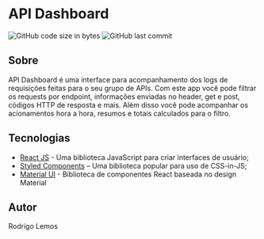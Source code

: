 # API Dashboard
<p>
  <img alt="GitHub code size in bytes" src="https://img.shields.io/github/languages/code-size/rodrigolemos/api-dashboard">
  <img alt="GitHub last commit" src="https://img.shields.io/github/last-commit/rodrigolemos/api-dashboard">
</p>

## Sobre

API Dashboard é uma interface para acompanhamento dos logs de requisições feitas para o seu grupo de APIs. Com este app você pode filtrar os requests por endpoint, informações enviadas no header, get e post, códigos HTTP de resposta e mais. Além disso você pode acompanhar os acionamentos hora a hora, resumos e totais calculados para o filtro.

## Tecnologias

- [React JS](https://reactjs.org/) - Uma biblioteca JavaScript para criar interfaces de usuário;
- [Styled Components](https://styled-components.com/) – Uma biblioteca popular para uso de CSS-in-JS;
- [Material UI](https://material-ui.com/) - Biblioteca de componentes React baseada no design Material

## Autor

Rodrigo Lemos